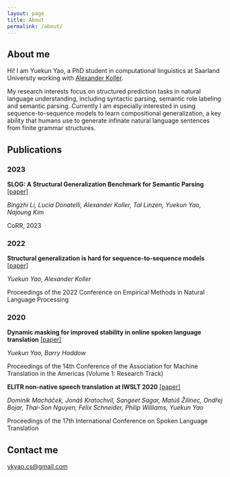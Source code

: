 ```yaml
---
layout: page
title: About
permalink: /about/
---
```


## About me

Hi! I am Yuekun Yao, a PhD student in computational linguistics at Saarland University working with [Alexander Koller](https://www.coli.uni-saarland.de/~koller/).

My research interests focus on structured prediction tasks in natural language understanding, including syntactic parsing, semantic role labeling and semantic parsing. Currently I am especially interested in using sequence-to-sequence models to learn compositional generalization, a key ability that humans use to generate infinate natural language sentences from finite grammar structures.



## Publications

### 2023

**SLOG: A Structural Generalization Benchmark for Semantic Parsing**
[[paper]](https://arxiv.org/pdf/2310.15040.pdf)

*Bingzhi Li, Lucia Donatelli, Alexander Koller, Tal Linzen, Yuekun Yao, Najoung Kim*

CoRR, 2023



### 2022

**Structural generalization is hard for sequence-to-sequence models** 
[[paper]](https://aclanthology.org/2022.emnlp-main.337/)

*Yuekun Yao, Alexander Koller*

Proceedings of the 2022 Conference on Empirical Methods in Natural Language Processing



### 2020

**Dynamic masking for improved stability in online spoken language translation**
[[paper]](https://aclanthology.org/2022.emnlp-main.337/)

*Yuekun Yao, Barry Haddow*

Proceedings of the 14th Conference of the Association for Machine Translation in the Americas (Volume 1: Research Track)



**ELITR non-native speech translation at IWSLT 2020**
[[paper]](https://aclanthology.org/2020.iwslt-1.25.pdf)

*Dominik Macháček, Jonáš Kratochvíl, Sangeet Sagar, Matúš Žilinec, Ondřej Bojar, Thai-Son Nguyen, Felix Schneider, Philip Williams, Yuekun Yao*

Proceedings of the 17th International Conference on Spoken Language Translation



## Contact me

[ykyao.cs@gmail.com](mailto:ykyao.cs@gmail.com)

